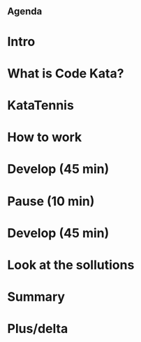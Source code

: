 
Agenda
----

# Intro
# What is Code Kata?
# KataTennis
# How to work
# Develop (45 min)
# Pause (10 min)
# Develop (45 min)
# Look at the sollutions
# Summary
# Plus/delta
